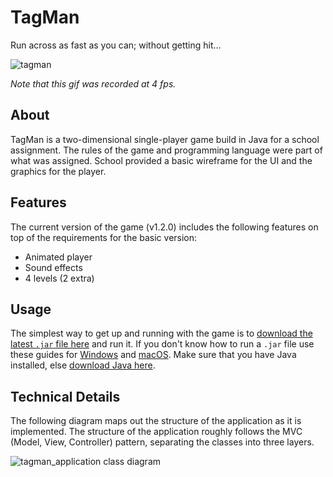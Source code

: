 # TagMan

Run across as fast as you can; without getting hit...

![tagman](https://user-images.githubusercontent.com/15139826/62546396-afaaf300-b863-11e9-8492-8c7146158912.gif)

_Note that this gif was recorded at 4 fps._

## About

TagMan is a two-dimensional single-player game build in Java for a school assignment. The rules of the game and programming language were part of what was assigned. School provided a basic wireframe for the UI and the graphics for the player.

## Features

The current version of the game (v1.2.0) includes the following features on top of the requirements for the basic version:

- Animated player
- Sound effects
- 4 levels (2 extra)

## Usage

The simplest way to get up and running with the game is to [download the latest `.jar` file here](https://github.com/jessevdp/tagman/releases) and run it. If you don't know how to run a `.jar` file use these guides for [Windows](https://windowsreport.com/jar-file-windows/#2) and [macOS](https://www.wikihow.com/Run-a-.Jar-Java-File#On-Mac_sub). Make sure that you have Java installed, else [download Java here](https://www.java.com/download/).

## Technical Details

The following diagram maps out the structure of the application as it is implemented. The structure of the application roughly follows the MVC (Model, View, Controller) pattern, separating the classes into three layers.

![tagman_application class diagram](https://user-images.githubusercontent.com/15139826/41461031-c09d3740-708e-11e8-9801-7f00793b7047.png)
